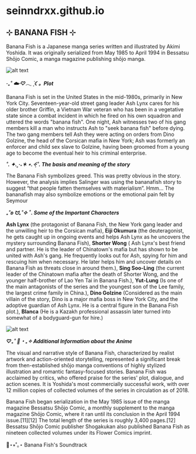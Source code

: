 # seinndrxx.github.io

## **⊹ BANANA FISH ⊹** 

Banana Fish is a Japanese manga series written and illustrated by Akimi Yoshida. It was originally serialized from May 1985 to April 1994 in Bessatsu Shōjo Comic, a manga magazine publishing shōjo manga. 

![alt text](https://64.media.tumblr.com/bd6df77b1f8edbea2c31a0f65ee35ea6/5f597db420cb4376-bd/s2048x3072_c0,26508,68583,100000/9b3ee0f839a59bcb597844cab15c33305c0d4c2d.jpg) 

***‧₊˚ ☁️⋅♡𓂃 ࣪ ִֶָ☾。Plot***

Banana Fish is set in the United States in the mid-1980s, primarily in New York City. Seventeen-year-old street gang leader Ash Lynx cares for his older brother Griffin, a Vietnam War veteran who has been in a vegetative state since a combat incident in which he fired on his own squadron and uttered the words "banana fish". One night, Ash witnesses two of his gang members kill a man who instructs Ash to "seek banana fish" before dying. The two gang members tell Ash they were acting on orders from Dino Golzine, the head of the Corsican mafia in New York; Ash was formerly an enforcer and child sex slave to Golzine, having been groomed from a young age to become the eventual heir to his criminal enterprise. 

***˚. ✦.˳·˖✶ ⋆.✧̣̇˚.  The basis and meaning of the story***

The Banana Fish symbolizes greed. This was pretty obvious in the story. However, the analysis implies Salinger was using the bananafish story to suggest “that people fatten themselves with materialism”. Hmm… The bananafish may also symbolize emotions or the emotional pain felt by Seymour 

***₊˚ʚ ᗢ₊˚✧ ﾟ. Some of the Important Characters***

**Ash Lynx** (the protagonist of Banana Fish, the New York gang leader and the unwilling heir to the Corsican mafia), **Eiji Okumura** (the deuteragonist, he gets caught up in ongoing events and helps Ash Lynx as he uncovers the mystery surrounding Banana Fish), **Shorter Wong** ( Ash Lynx's best friend and partner. He is the leader of Chinatown's mafia but has shown to be united with Ash's gang. He frequently looks out for Ash, spying for him and rescuing him when necessary. He later helps him and uncover details on Banana Fish as threats close in around them.), **Sing Soo-Ling** (the current leader of the Chinatown mafia after the death of Shorter Wong, and the younger half-brother of Lao Yen Tai in Banana Fish.), **Yut-Lung** (Is one of the main antagonists of the series and the youngest son of the Lee family, the largest crime family in China.), **Dino Golzine** (Considered as the main villain of the story, Dino is a major mafia boss in New York City, and the adoptive guardian of Ash Lynx. He is a central figure in the Banana Fish plot.), **Blanca** (He is a Kazakh professional assassin later turned into somewhat of a bodyguard-gun for hire.) 

![alt text](https://i.pinimg.com/1200x/c3/f0/96/c3f0960b0c36f90ba0837d7437289eab.jpg) 

***♡₊˚ 🦢・₊✧ Additional Information about the Anime***

The visual and narrative style of Banana Fish, characterized by realist artwork and action-oriented storytelling, represented a significant break from then-established shōjo manga conventions of highly stylized illustration and romantic fantasy-focused stories. Banana Fish was acclaimed by critics, who offered praise for the series' plot, dialogue, and action scenes. It is Yoshida's most commercially successful work, with over 12 million copies of collected volumes of the series in circulation as of 2018. 

Banana Fish began serialization in the May 1985 issue of the manga magazine Bessatsu Shōjo Comic, a monthly supplement to the manga magazine Shōjo Comic, where it ran until its conclusion in the April 1994 issue.[11][12] The total length of the series is roughly 3,400 pages.[12] Bessatsu Shōjo Comic publisher Shogakukan also published Banana Fish as nineteen collected volumes under its Flower Comics imprint. 

🎸⋆⭒˚｡⋆ Banana Fish's Soundtrack 

[](https://open.spotify.com/artist/6DNp21IM2bQYeoddj9smnB?si=4UuZCwUxRDu7rarWrTRVwA)

